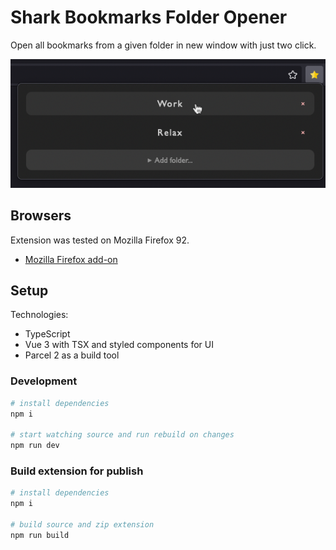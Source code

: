 # Shark Bookmarks Folder Opener

Open all bookmarks from a given folder in new window with just two click.

![Screenshot of extension popup](./screenshots/open-new-window.png)

## Browsers

Extension was tested on Mozilla Firefox 92.

- [Mozilla Firefox add-on](https://addons.mozilla.org/en-US/firefox/addon/shark-bookmarks-folder-opener/)

## Setup

Technologies:

- TypeScript
- Vue 3 with TSX and styled components for UI
- Parcel 2 as a build tool

### Development

```sh
# install dependencies
npm i

# start watching source and run rebuild on changes
npm run dev
```
### Build extension for publish

```sh
# install dependencies
npm i

# build source and zip extension
npm run build
```
